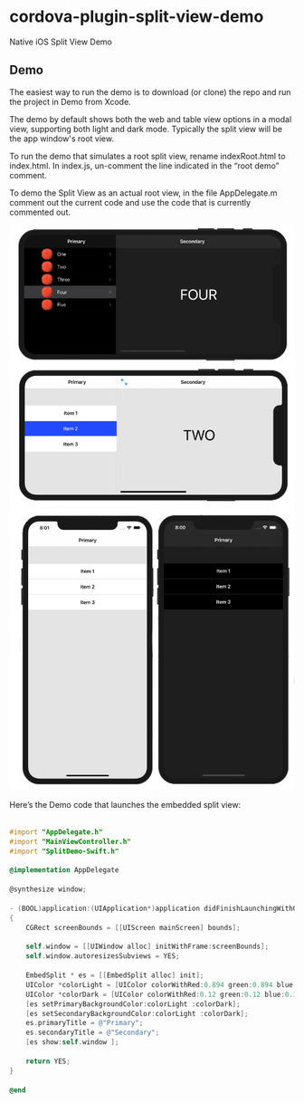 # cordova-plugin-split-view-demo
Native iOS Split View Demo




## Demo


The easiest way to run the demo is to download (or clone) the repo and run the project in Demo from Xcode. 


The demo by default shows both the web and table view options in a modal view, supporting both light and dark mode. Typically the split view will be the app window's root view. 

To run the demo that simulates a root split view, rename indexRoot.html to index.html. In index.js, un-comment the line indicated in the “root demo” comment.

To demo the Split View as an actual root view, in the file AppDelegate.m comment out the current code and use the code that is currently commented out.


![ ](https://raw.githubusercontent.com/j-crosson/cordova-plugin-split-view-demo/main/images/landsc.png)
![ ](https://raw.githubusercontent.com/j-crosson/cordova-plugin-split-view-demo/main/images/portrait.png)


Here’s the Demo code that launches the embedded split view:


```objective-c

#import "AppDelegate.h"
#import "MainViewController.h"
#import "SplitDemo-Swift.h"

@implementation AppDelegate

@synthesize window;

- (BOOL)application:(UIApplication*)application didFinishLaunchingWithOptions:(NSDictionary*)launchOptions
{
    CGRect screenBounds = [[UIScreen mainScreen] bounds];

    self.window = [[UIWindow alloc] initWithFrame:screenBounds];
    self.window.autoresizesSubviews = YES;

    EmbedSplit * es = [[EmbedSplit alloc] init];
    UIColor *colorLight = [UIColor colorWithRed:0.894 green:0.894 blue:0.894 alpha:1];
    UIColor *colorDark = [UIColor colorWithRed:0.12 green:0.12 blue:0.12 alpha:1];
    [es setPrimaryBackgroundColor:colorLight :colorDark];
    [es setSecondaryBackgroundColor:colorLight :colorDark];
    es.primaryTitle = @"Primary";
    es.secondaryTitle = @"Secondary";
    [es show:self.window ];
    
    return YES;
}

@end
```

